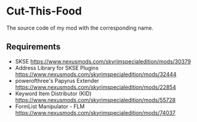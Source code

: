 # Cut-This-Food
The source code of my mod with the corresponding name.

## Requirements
- SKSE https://www.nexusmods.com/skyrimspecialedition/mods/30379
- Address Library for SKSE Plugins https://www.nexusmods.com/skyrimspecialedition/mods/32444
- powerofthree's Papyrus Extender https://www.nexusmods.com/skyrimspecialedition/mods/22854
- Keyword Item Distributor (KID) https://www.nexusmods.com/skyrimspecialedition/mods/55728
- FormList Manipulator - FLM https://www.nexusmods.com/skyrimspecialedition/mods/74037
